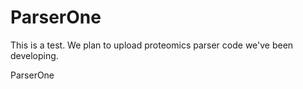 ParserOne
=========

This is a test. We plan to upload proteomics parser code we've been developing.


ParserOne

